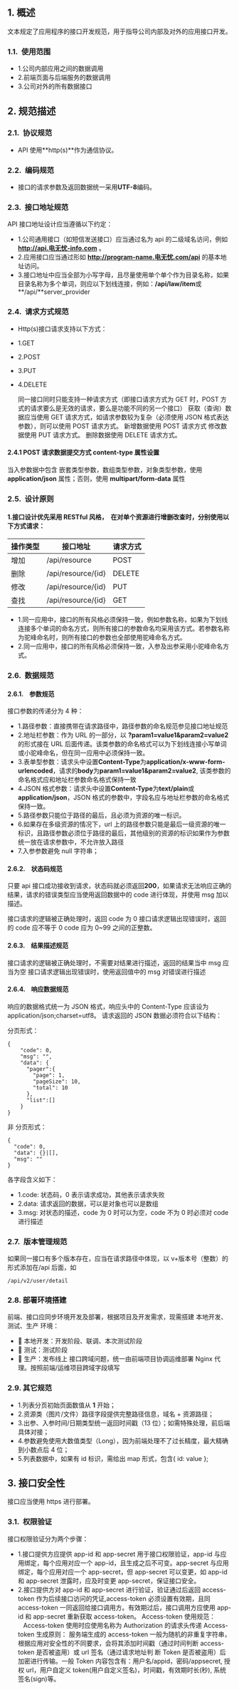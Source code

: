 ## 1. 概述

文本规定了应用程序的接口开发规范，用于指导公司内部及对外的应用接口开发。

### 1.1.  使用范围

- 1.公司内部应用之间的数据调用
- 2.前端页面与后端服务的数据调用
- 3.公司对外的所有数据接口

## 2. 规范描述

### 2.1.  协议规范

- API 使用**http(s)**作为通信协议。

### 2.2.  编码规范

- 接口的请求参数及返回数据统一采用**UTF-8**编码。

### 2.3.  接口地址规范

API 接口地址设计应当遵循以下约定：

- 1.公司通用接口（如短信发送接口）应当通过名为 api 的二级域名访问，例如 **http://api.电无忧-info.com** 。
- 2.应用接口应当通过形如 **http://program-name.电无忧.com/api** 的基本地址访问。
- 3.接口地址中应当全部为小写字母，且尽量使用单个单个作为目录名称，如果目录名称为多个单词，则应以下划线连接，例如：**/api/law/item**或 **/api/**server_provider

### 2.4.  请求方式规范

- Http(s)接口请求支持以下方式：
- 1.GET
- 2.POST
- 3.PUT
- 4.DELETE

  同一接口同时只能支持一种请求方式（即接口请求方式为 GET 时，POST 方式的请求要么是无效的请求，要么是功能不同的另一个接口）
  获取（查询）数据应当使用 GET 请求方式，如请求参数较为复杂（必须使用 JSON 格式表达参数），则可以使用 POST 请求方式。
  新增数据使用 POST 请求方式
  修改数据使用 PUT 请求方式。
  删除数据使用 DELETE 请求方式。

#### 2.4.1 POST 请求数据提交方式 content-type 属性设置

当入参数据中包含 嵌套类型参数，数组类型参数，对象类型参数，使用 **application/json** 属性；否则，使用 **multipart/form-data** 属性

### 2.5.  设计原则

#### 1.接口设计优先采用 RESTful 风格，  在对单个资源进行增删改查时，分别使用以下方式请求：

| 操作类型 | 接口地址           | 请求方式 |
| -------- | ------------------ | -------- |
| 增加     | /api/resource      | POST     |
| 删除     | /api/resource/{id} | DELETE   |
| 修改     | /api/resource/{id} | PUT      |
| 查找     | /api/resource/{id} | GET      |

- 1.同一应用中，接口的所有风格必须保持一致，例如参数名称，如果为下划线连接多个单词的命名方式，则所有接口的参数命名均采用该方式。若参数名称为驼峰命名时，则所有接口的参数也全部使用驼峰命名方式。
- 2.同一应用中，接口的所有风格必须保持一致，入参及出参采用小驼峰命名方式。

### 2.6.  数据规范

#### 2.6.1.    参数规范

接口参数的传递分为 4 种：

- 1.路径参数：直接携带在请求路径中，路径参数的命名规范参见接口地址规范
- 2.地址栏参数：作为 URL 的一部分，以 **?param1=value1&param2=value2**的形式接在 URL 后面传递。该类参数的命名格式可以为下划线连接小写单词或小驼峰命名，但在同一应用中必须保持一致。
- 3.表单型参数：请求头中设置**Content-Type**为**application/x-www-form-urlencoded**，请求的**body**为**param1=value1&param2=value2**, 该类参数的命名格式应和地址栏参数命名格式保持一致
- 4.JSON 格式参数：请求头中设置**Content-Type**为**text/plain**或**application/json**，JSON 格式的参数中，字段名应与地址栏参数的命名格式保持一致。
- 5.路径参数只能位于路径的最后，且必须为资源的唯一标识。
- 6.如果存在多级资源的情况下，url 上的路径参数只能是最后一级资源的唯一标识，且路径参数必须位于路径的最后，其他级别的资源的标识如果作为参数统一放在请求参数中，不允许放入路径
- 7.入参参数避免 null 字符串；

#### 2.6.2.    状态码规范

只要 api 接口成功接收到请求，状态码就必须返回**200**，如果请求无法响应正确的结果，请求的错误类型应当使用返回数据中的 code 进行体现，并使用 msg 加以描述。

接口请求的逻辑被正确处理时，返回 code 为 0
接口请求逻辑出现错误时，返回的 code 应不等于 0
code 应为 0~99 之间的正整数。

#### 2.6.3.    结果描述规范

接口请求的逻辑被正确处理时，不需要对结果进行描述，返回的结果当中 msg 应当为空
接口请求逻辑出现错误时，使用返回值中的 msg 对错误进行描述

#### 2.6.4.    响应数据规范

响应的数据格式统一为 JSON 格式，响应头中的 Content-Type 应该设为 application/json;charset=utf8。
请求返回的 JSON 数据必须符合以下结构：

分页形式：

```
{
    "code": 0,
  	"msg": "",
    "data": {
      "pager":{
        "page": 1,
        "pageSize": 10,
        "total": 10
      },
      "list":[]
    }
}
```

非 分页形式：

```
{
  "code": 0,
  "data": {}|[],
  "msg": ""
}
```

各字段含义如下：

- 1.code: 状态码，0 表示请求成功，其他表示请求失败
- 2.data: 请求返回的数据，可以是对象也可以是数组
- 3.msg: 对状态的描述，code 为 0 时可以为空，code 不为 0 时必须对 code 进行描述

### 2.7.  版本管理规范

如果同一接口有多个版本存在，应当在请求路径中体现，以 v+版本号（整数）的形式添加在/api 后面，如

```
/api/v2/user/detail
```

### 2.8. 部署环境搭建

前端、接口应同步环境开发及部署，根据项目及开发需求，现需搭建 本地开发、测试、生产 环境：

-  本地开发：开发阶段、联调、本次测试阶段
-  测试：测试阶段
-  生产：发布线上
  接口跨域问题，统一由前端项目协调运维部署 Nginx 代理。按照前端/运维项目跨域字段填写

### 2.9. 其它规范

- 1.列表分页初始页面数值从 **1** 开始；
- 2.资源类（图片/文件）路径字段提供完整路径信息，域名 + 资源路径；
- 3.出参、入参时间/日期类型统一返回时间戳（13 位）；如需特殊处理，前后端具体对接；
- 4.参数避免使用大数值类型（Long），因为前端处理不了过长精度，最大精确到小数点后 4 位；
- 5.列表数据中，如果有 id 标识，需给出 map 形式，包含{ id: value };

## 3. 接口安全性

接口应当使用 https 进行部署。

### 3.1.  权限验证

接口权限验证分为两个步骤：

- 1.接口提供方应提供 app-id 和 app-secret 用于接口权限验证，app-id 与应用绑定，每个应用对应一个 app-id，且生成之后不可变。app-secret 与应用绑定，每个应用对应一个 app-secret，但 app-secret 可以变更，如 app-id 和 app-secret 泄露时，应及时变更 app-secret，保证接口安全。
- 2.接口提供方对 app-id 和 app-secret 进行验证，验证通过后返回 access-token 作为后续接口访问的凭证,access-token 必须设置有效期，且同 access-token 一同返回给接口调用方。有效期过后，接口调用方应使用 app-id 和 app-secret 重新获取 access-token。
  Access-token 使用规范：
     Access-token 使用时应使用名称为 Authorization 的请求头传递
  Access-token 生成原则：
  服务端生成的 access-token 一般为随机的非重复字符串，根据应用对安全性的不同要求，会将其添加时间戳（通过时间判断 access-token 是否被盗用）或 url 签名（通过请求地址判 断 Token 是否被盗用）后加密进行传输。一般 Token 内容包含有：用户名/appid，密码/appsecret, 授权 url，用户自定义 token(用户自定义签名)，时间戳，有效期时长(秒), 系统签名(sign)等。
